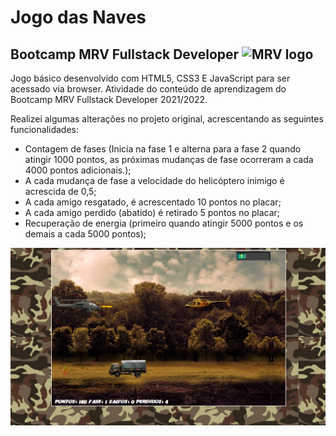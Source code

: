 # Jogo das Naves

## Bootcamp MRV Fullstack Developer ![MRV logo](https://camo.githubusercontent.com/b1b21d30ae11b4ae9ba6b6102a2c2f439f37ec95af5fef6b865788f653c5dd91/68747470733a2f2f6865726d65732e6469676974616c696e6e6f766174696f6e2e6f6e652f747261636b732f35666639386132302d393738382d343732372d626634342d3939366630653438343461322e706e67)

Jogo básico desenvolvido com HTML5, CSS3 E JavaScript para ser acessado via browser.  Atividade do conteúdo de aprendizagem do Bootcamp MRV Fullstack Developer 2021/2022.

Realizei algumas alterações no projeto original, acrescentando as seguintes funcionalidades:

- Contagem de fases (Inicia na fase 1 e alterna para a fase 2 quando atingir 1000 pontos, as próximas mudanças de fase ocorreram a cada 4000 pontos adicionais.);
- A cada mudança de fase a velocidade do helicóptero inimigo é acrescida de 0,5;
- A cada amigo resgatado, é acrescentado 10 pontos no placar;
- A cada amigo perdido (abatido) é retirado 5 pontos no placar;
- Recuperação de energia (primeiro quando atingir 5000 pontos e os demais a cada 5000 pontos);

![Tela do Jogo](imgs/print_tela.png)

